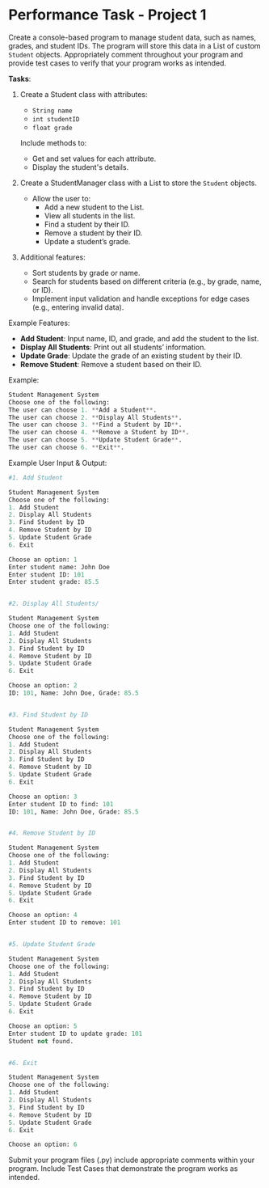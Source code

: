 # Performance Task - Project 1

Create a console-based program to manage student data, such as names, grades, and student IDs. The program will store this data in a List of custom `Student` objects.  Appropriately comment throughout your program and provide test cases to verify that your program works as intended. 

 

**Tasks**:
1. Create a Student class with attributes:
   - `String name`
   - `int studentID`
   - `float grade`

   Include methods to:
   - Get and set values for each attribute.
   - Display the student's details.

2. Create a StudentManager class with a List to store the `Student` objects.
   - Allow the user to:
     - Add a new student to the List.
     - View all students in the list.
     - Find a student by their ID.
     - Remove a student by their ID.
     - Update a student’s grade.

3. Additional features:
   - Sort students by grade or name.
   - Search for students based on different criteria (e.g., by grade, name, or ID).
   - Implement input validation and handle exceptions for edge cases (e.g., entering invalid data).

Example Features:
- **Add Student**: Input name, ID, and grade, and add the student to the list.
- **Display All Students**: Print out all students’ information.
- **Update Grade**: Update the grade of an existing student by their ID.
- **Remove Student**: Remove a student based on their ID.


Example:

```python
Student Management System
Choose one of the following: 
The user can choose 1. **Add a Student**.
The user can choose 2. **Display All Students**.
The user can choose 3. **Find a Student by ID**.
The user can choose 4. **Remove a Student by ID**.
The user can choose 5. **Update Student Grade**.
The user can choose 6. **Exit**.
```


Example User Input & Output:
```python
#1. Add Student

Student Management System
Choose one of the following: 
1. Add Student
2. Display All Students
3. Find Student by ID
4. Remove Student by ID
5. Update Student Grade
6. Exit

Choose an option: 1
Enter student name: John Doe
Enter student ID: 101
Enter student grade: 85.5


#2. Display All Students/

Student Management System
Choose one of the following: 
1. Add Student
2. Display All Students
3. Find Student by ID
4. Remove Student by ID
5. Update Student Grade
6. Exit

Choose an option: 2
ID: 101, Name: John Doe, Grade: 85.5


#3. Find Student by ID

Student Management System
Choose one of the following: 
1. Add Student
2. Display All Students
3. Find Student by ID
4. Remove Student by ID
5. Update Student Grade
6. Exit

Choose an option: 3
Enter student ID to find: 101
ID: 101, Name: John Doe, Grade: 85.5


#4. Remove Student by ID

Student Management System
Choose one of the following: 
1. Add Student
2. Display All Students
3. Find Student by ID
4. Remove Student by ID
5. Update Student Grade
6. Exit

Choose an option: 4
Enter student ID to remove: 101


#5. Update Student Grade

Student Management System
Choose one of the following: 
1. Add Student
2. Display All Students
3. Find Student by ID
4. Remove Student by ID
5. Update Student Grade
6. Exit

Choose an option: 5
Enter student ID to update grade: 101
Student not found.


#6. Exit

Student Management System
Choose one of the following: 
1. Add Student
2. Display All Students
3. Find Student by ID
4. Remove Student by ID
5. Update Student Grade
6. Exit

Choose an option: 6

```
Submit your program files (.py) include appropriate comments within your program.  Include Test Cases that demonstrate the program works as intended.
